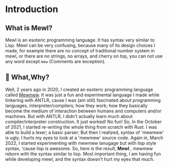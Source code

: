 # Introduction

## What is Mewl?

Mewl is an esoteric programming language. It has syntax very similar to Lisp. Mewl can be very confusing, because many of its design choices I made, for example there are no concept of traditional number system in mewl, or there are no strings, no arrays, and cherry on top, you can not use any word except `mew` (Comments are exception).

## 🤔 What,Why?

Well, 2 years ago in 2020, I created an esoteric programming language called [Mewmew](https://github.com/bauripalash/mewmew). It was just a fun and experimental language I made while tinkering with ANTLR, cause I was (am still) fascinated about programming languages, interpreter/compilers; how they work; how they basically become the medium of interaction between humans and computers and/or machines. But with ANTLR, I didn't actually learn much about compiler/interpreter construction. It just worked! No fun!
So, In the October of 2021, I started re-writing the whole thing from scratch with Rust. I was able to build a lexer; a basic parser; But then I realized, syntax of 'mewmew' is ugly. I hurts my eyes to look at a 'mewmew' source code.
Again in, March 2022, I started experimenting with mewmew lanugage but with lisp style syntax, 'cause lisp is awesome. So, here is the result, **Mewl** , mewmew reborn with the syntax similar to lisp. Most important thing, I am having fun while developing mewl, and the syntax doesn't hurt my eyes that much.
